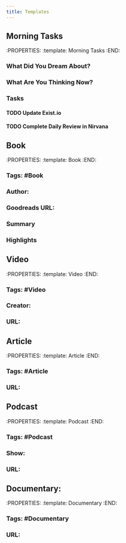 ```yaml
---
title: Templates
---
```


## **Morning Tasks**
:PROPERTIES:
:template: Morning Tasks
:END:
### **What Did You Dream About?**
### **What Are You Thinking Now?**
### **Tasks**
#### TODO Update Exist.io
#### TODO Complete Daily Review in Nirvana
## **Book**
:PROPERTIES:
:template: Book
:END:
### **Tags**: #Book
### **Author**:
### **Goodreads URL**:
### **Summary**
### **Highlights**
## **Video**
:PROPERTIES:
:template: Video
:END:
### **Tags**: #Video
### **Creator**:
### **URL**:
## **Article**
:PROPERTIES:
:template: Article
:END:
### **Tags**: #Article
### **URL**:
## **Podcast**
:PROPERTIES:
:template: Podcast
:END:
### **Tags**: #Podcast
### **Show**:
### **URL**:
## **Documentary**:
:PROPERTIES:
:template: Documentary
:END:
### **Tags**: #Documentary
### **URL**:
